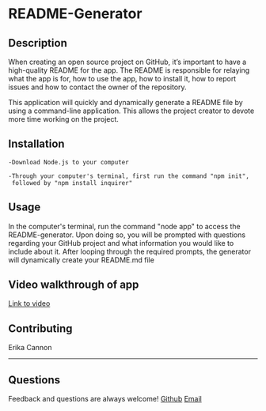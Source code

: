 # README-Generator

## Description
When creating an open source project on GitHub, it’s important to have a high-quality README for the app. The README is responsible for relaying  what the app is for, how to use the app, how to install it, how to report issues and how to contact the owner of the repository.

This application will quickly and dynamically generate a README file by using a command-line application. This allows the project creator to devote more time working on the project.


## Installation
    -Download Node.js to your computer 

    -Through your computer's terminal, first run the command "npm init", 
     followed by "npm install inquirer"

## Usage
In the computer's terminal, run the command "node app" to access the README-generator. Upon doing so, you 
will be prompted with questions regarding your GitHub project and what information you would like to include 
about it. After looping through the required prompts, the generator will dynamically create your README.md file

## Video walkthrough of app 
[Link to video](https://drive.google.com/file/d/12hjrdrK796ZMEnDnLPvVbl1qAtyQWF38/view)

## Contributing
Erika Cannon

----
## Questions
Feedback and questions are always welcome!
[Github](https://github.com/cannnonel)
[Email](mailto:cannone.rva!gmail.com)
